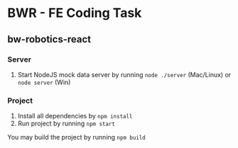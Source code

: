 # BWR - FE Coding Task

## bw-robotics-react

### Server

1. Start NodeJS mock data server by running
`node ./server` (Mac/Linux) or
`node server` (Win)

### Project

1. Install all dependencies by `npm install`
1. Run project by running `npm start`

You may build the project by running `npm build`
